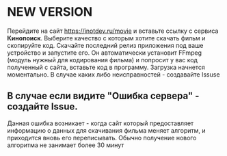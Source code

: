 # NEW VERSION

Перейдите на сайт https://inotdev.ru/movie и вставьте ссылку с сервиса **Кинопоиск**. Выберите качество с которым хотите скачать фильм и скопируйте код. Скачайте последний релиз приложения под ваше устройство и запустите его. Он автоматически установит FFmpeg (модуль нужный для кодирования фильма) и попросит у вас код полученный с сайта, вставьте код в программу. Загрузка начнется моментально. В случае каких либо неисправностей - создавайте Issuse


## В случае если видите "Ошибка сервера" - создайте Issue.
Данная ошибка возникает - когда сайт который предоставляет информацию о данных для скачивания фильма меняет алгоритм, и приходится вновь его переписывать. Обычно получение нового алгоритма не занимает более 30 минут
